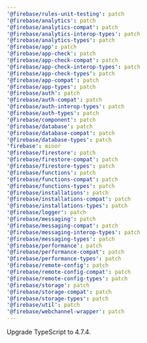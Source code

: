 ```yaml
---
'@firebase/rules-unit-testing': patch
'@firebase/analytics': patch
'@firebase/analytics-compat': patch
'@firebase/analytics-interop-types': patch
'@firebase/analytics-types': patch
'@firebase/app': patch
'@firebase/app-check': patch
'@firebase/app-check-compat': patch
'@firebase/app-check-interop-types': patch
'@firebase/app-check-types': patch
'@firebase/app-compat': patch
'@firebase/app-types': patch
'@firebase/auth': patch
'@firebase/auth-compat': patch
'@firebase/auth-interop-types': patch
'@firebase/auth-types': patch
'@firebase/component': patch
'@firebase/database': patch
'@firebase/database-compat': patch
'@firebase/database-types': patch
'firebase': minor
'@firebase/firestore': patch
'@firebase/firestore-compat': patch
'@firebase/firestore-types': patch
'@firebase/functions': patch
'@firebase/functions-compat': patch
'@firebase/functions-types': patch
'@firebase/installations': patch
'@firebase/installations-compat': patch
'@firebase/installations-types': patch
'@firebase/logger': patch
'@firebase/messaging': patch
'@firebase/messaging-compat': patch
'@firebase/messaging-interop-types': patch
'@firebase/messaging-types': patch
'@firebase/performance': patch
'@firebase/performance-compat': patch
'@firebase/performance-types': patch
'@firebase/remote-config': patch
'@firebase/remote-config-compat': patch
'@firebase/remote-config-types': patch
'@firebase/storage': patch
'@firebase/storage-compat': patch
'@firebase/storage-types': patch
'@firebase/util': patch
'@firebase/webchannel-wrapper': patch
---
```


Upgrade TypeScript to 4.7.4.
